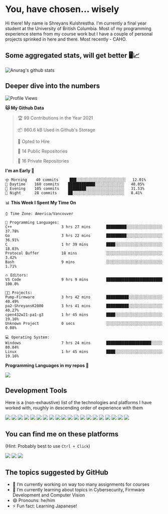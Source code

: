 # You, have chosen... wisely 

Hi there! My name is Shreyans Kulshrestha. I'm currently a final year student at the University of British Columbia. Most of my programming experience stems from my course work but I have a couple of personal projects sprinked in here and there. Most recently - CAHO.

## Some aggregated stats, will get better 🖥️📈
![Anurag's github stats](https://github-readme-stats.vercel.app/api?username=ShreyansK2000&show_icons=true)

## Deeper dive into the numbers
<!-- <img src="https://github-readme-stats.vercel.app/api/wakatime?username=ShreyansK2000"/> -->

<!--START_SECTION:waka-->
![Profile Views](http://img.shields.io/badge/Profile%20Views-0-blue)

**🐱 My Github Data** 

> 🏆 99 Contributions in the Year 2021
 > 
> 📦 860.6 kB Used in Github's Storage 
 > 
> 💼 Opted to Hire
 > 
> 📜 14 Public Repositories 
 > 
> 🔑 16 Private Repositories  
 > 
**I'm an Early 🐤** 

```text
🌞 Morning    40 commits     ███░░░░░░░░░░░░░░░░░░░░░░   12.01% 
🌆 Daytime    160 commits    ████████████░░░░░░░░░░░░░   48.05% 
🌃 Evening    105 commits    ████████░░░░░░░░░░░░░░░░░   31.53% 
🌙 Night      28 commits     ██░░░░░░░░░░░░░░░░░░░░░░░   8.41%

```


📊 **This Week I Spent My Time On** 

```text
⌚︎ Time Zone: America/Vancouver

💬 Programming Languages: 
C++                      3 hrs 27 mins       █████████░░░░░░░░░░░░░░░░   37.78% 
Go                       3 hrs 22 mins       █████████░░░░░░░░░░░░░░░░   36.91% 
C                        1 hr 39 mins        ████░░░░░░░░░░░░░░░░░░░░░   18.03% 
Protocol Buffer          18 mins             ░░░░░░░░░░░░░░░░░░░░░░░░░   3.42% 
Bash                     9 mins              ░░░░░░░░░░░░░░░░░░░░░░░░░   1.71%

🔥 Editors: 
VS Code                  9 hrs 9 mins        █████████████████████████   100.0%

🐱‍💻 Projects: 
Pump-Firmware            3 hrs 42 mins       ██████████░░░░░░░░░░░░░░░   40.49% 
pa2-ShreyansK2000        3 hrs 41 mins       ██████████░░░░░░░░░░░░░░░   40.27% 
cpen432w21-pa1-g3        1 hr 45 mins        ████░░░░░░░░░░░░░░░░░░░░░   19.16% 
Unknown Project          0 secs              ░░░░░░░░░░░░░░░░░░░░░░░░░   0.08%

💻 Operating System: 
Windows                  7 hrs 24 mins       ████████████████████░░░░░   80.84% 
Linux                    1 hr 45 mins        ████░░░░░░░░░░░░░░░░░░░░░   19.16%

```


<!--END_SECTION:waka-->

<!--
**ShreyansK2000/ShreyansK2000** is a ✨ _special_ ✨ repository because its `README.md` (this file) appears on your GitHub profile.-->

**Programming Languages in my repos :memo:**

<img src="https://github-readme-stats.vercel.app/api/top-langs/?username=ShreyansK2000&layout=compact&hide=html,css,vhdl,verilog&langs_count=10"/>

## Development Tools
Here is a (non-exhaustive) list of the technologies and platforms I have worked with, roughly in descending order of experience with them

<p>
  <!--C--><img src="https://img.shields.io/badge/c%20-%2300599C.svg?&style=for-the-badge&logo=c&logoColor=white"/>
  <!--Python--><img src="https://img.shields.io/badge/python%20-%2314354C.svg?&style=for-the-badge&logo=python&logoColor=white"/>
  <!--RPi--><img src="https://img.shields.io/badge/-Raspberry%20Pi-C51A4A?style=for-the-badge&logo=Raspberry-Pi"/>
  <!--Java--><img src="https://img.shields.io/badge/java-%23ED8B00.svg?&style=for-the-badge&logo=java&logoColor=white"/>
  <!--C++--><img src="https://img.shields.io/badge/c++%20-%2300599C.svg?&style=for-the-badge&logo=c%2B%2B&ogoColor=white"/>
  <!--JS--><img src="https://img.shields.io/badge/javascript%20-%23323330.svg?&style=for-the-badge&logo=javascript&logoColor=%23F7DF1E"/>
  <!--NodeJS--><img src="https://img.shields.io/badge/node.js%20-%2343853D.svg?&style=for-the-badge&logo=node.js&logoColor=white"/>
  <!--Git--><img src="https://img.shields.io/badge/git%20-%23F05033.svg?&style=for-the-badge&logo=git&logoColor=white"/>
  <!--GitHub--><img src="https://img.shields.io/badge/github%20-%23121011.svg?&style=for-the-badge&logo=github&logoColor=white"/>
  <!--HTML5--><img src="https://img.shields.io/badge/html5%20-%23E34F26.svg?&style=for-the-badge&logo=html5&logoColor=white"/>
  <!--CSS3--><img src="https://img.shields.io/badge/css3%20-%231572B6.svg?&style=for-the-badge&logo=css3&logoColor=white"/>
  <!--LaTeX--><img src="https://img.shields.io/badge/latex%20-%23008080.svg?&style=for-the-badge&logo=latex&logoColor=white"/>
  <!--TS--><img src="https://img.shields.io/badge/typescript%20-%23007ACC.svg?&style=for-the-badge&logo=typescript&logoColor=white"/>
  <!--Android--><img src="https://img.shields.io/badge/Android-3DDC84?style=for-the-badge&logo=android&logoColor=white"/>
  <!--Arduino--><img src="https://img.shields.io/badge/-Arduino-00979D?style=for-the-badge&logo=Arduino&logoColor=white"/>
  <!--Numpy--><img src="https://img.shields.io/badge/numpy%20-%23013243.svg?&style=for-the-badge&logo=numpy&logoColor=white" />
  <!--MySQL--><img src="https://img.shields.io/badge/mysql-%2300f.svg?&style=for-the-badge&logo=mysql&logoColor=white"/>
  <!--MongoDB--><img src ="https://img.shields.io/badge/MongoDB-%234ea94b.svg?&style=for-the-badge&logo=mongodb&logoColor=white"/>
  <!--C#--><img src="https://img.shields.io/badge/c%23%20-%23239120.svg?&style=for-the-badge&logo=c-sharp&logoColor=white"/>
  <!--Unity--><img src="https://img.shields.io/badge/unity%20-%23000000.svg?&style=for-the-badge&logo=unity&logoColor=white"/>
</p>

## You can find me on these platforms
(Hint: Probably best to use `Ctrl + Click`)
<p>
  <a href="https://www.linkedin.com/in/shreyansk/"><!--LinkedIn--><img src="https://img.shields.io/badge/LinkedIn-0077B5?style=for-the-badge&logo=linkedin&logoColor=white"/></a>
  <a href="mailto:gshreyansk4@gmail.com"><!--Gmail--><img src="https://img.shields.io/badge/Gmail-D14836?style=for-the-badge&logo=gmail&logoColor=white"/></a>
  <a href="https://discordapp.com/users/Shrek2k"><!--Discord--><img src="https://img.shields.io/badge/Discord-7289DA?style=for-the-badge&logo=discord&logoColor=white"/></a>
</p>

## The topics suggested by GitHub
- 🔭 I’m currently working on way too many assignments for courses
- 🌱 I’m currently learning about topics in Cybersecurity, Firmware Development and Computer Vision
- 😄 Pronouns: he/him
- ⚡ Fun fact: Learning Japanese!

